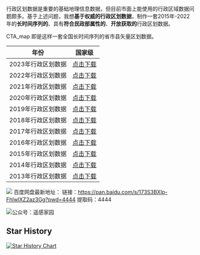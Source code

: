 行政区划数据是重要的基础地理信息数据，但目前市面上能使用的行政区域数据问题颇多。基于上述问题，我想**基于权威的行政区划数据**，制作一套2015年-2022年的**长时间序列的**、具有**符合民政部属性的**、**开放获取的**行政区划数据。

CTA_map 即是这样一套全国长时间序列的省市县矢量区划数据。




| 年份               | 国家级                                            |
| ------------------ | ------------------------------------------------- |
| 2023年行政区划数据 | [点击下载](https://wwqb.lanzout.com/iEzOW1bz5fjc)                                      |
| 2022年行政区划数据 | [点击下载](https://wwqb.lanzout.com/i18691bz5aib) |
| 2021年行政区划数据 | [点击下载](https://wwqb.lanzout.com/igTAr1bz5gti)                                      |
| 2020年行政区划数据 | [点击下载](https://wwqb.lanzout.com/iWkqo1bz5f5i)                                      |
| 2019年行政区划数据 | [点击下载](https://wwqb.lanzout.com/i9Q1h1bz59uh) |
| 2018年行政区划数据 | [点击下载](https://wwqb.lanzout.com/i8VJZ1bz5gcb)                                      |
| 2017年行政区划数据 | [点击下载](https://wwqb.lanzout.com/ij3RX1bz5bpe)                                      |
| 2016年行政区划数据 | [点击下载](https://wwqb.lanzout.com/iYq5m1bz5gla)                                      |
| 2015年行政区划数据 | [点击下载](https://wwqb.lanzout.com/iZhRJ1bz5dlc) |
| 2014年行政区划数据 | [点击下载](https://wwqb.lanzout.com/iZi3L1bz597e) |
| 2013年行政区划数据 | [点击下载](https://pan.baidu.com/s/1EeJQ69YMziQK3wmH_IThmg?pwd=4444)                                      |
![](http://pics.landcover100.com/i/2023/10/16/652d4baf5d590.png)
百度网盘最新地址：
链接：https://pan.baidu.com/s/173S3BXlp-FhlwlXZ2az3Gg?pwd=4444 
提取码：4444 


![公众号：遥感家园](http://pics.landcover100.com/pics/6241778738d1e.jpg)

## Star History

[![Star History Chart](https://api.star-history.com/svg?repos=ruiduobao/shengshixian.com&type=Date)](https://star-history.com/#ruiduobao/shengshixian.com&Date)

